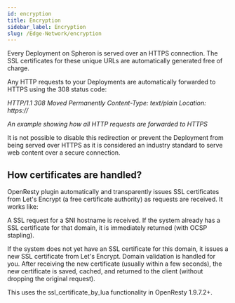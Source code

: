 ```yaml
---
id: encryption
title: Encryption
sidebar_label: Encryption
slug: /Edge-Network/encryption
---
```


Every Deployment on Spheron is served over an HTTPS connection. The SSL certificates for these unique URLs are automatically generated free of charge.

Any HTTP requests to your Deployments are automatically forwarded to HTTPS using the 308 status code:

_HTTP/1.1 308 Moved Permanently_
_Content-Type: text/plain_
_Location: https://<your-deployment-host>_

_An example showing how all HTTP requests are forwarded to HTTPS_

It is not possible to disable this redirection or prevent the Deployment from being served over HTTPS as it is considered an industry standard to serve web content over a secure connection.

## How certificates are handled? 

OpenResty plugin automatically and transparently issues SSL certificates from Let's Encrypt (a free certificate authority) as requests are received. It works like:

A SSL request for a SNI hostname is received.
If the system already has a SSL certificate for that domain, it is immediately returned (with OCSP stapling).

If the system does not yet have an SSL certificate for this domain, it issues a new SSL certificate from Let's Encrypt. Domain validation is handled for you. After receiving the new certificate (usually within a few seconds), the new certificate is saved, cached, and returned to the client (without dropping the original request).

This uses the ssl_certificate_by_lua functionality in OpenResty 1.9.7.2+.